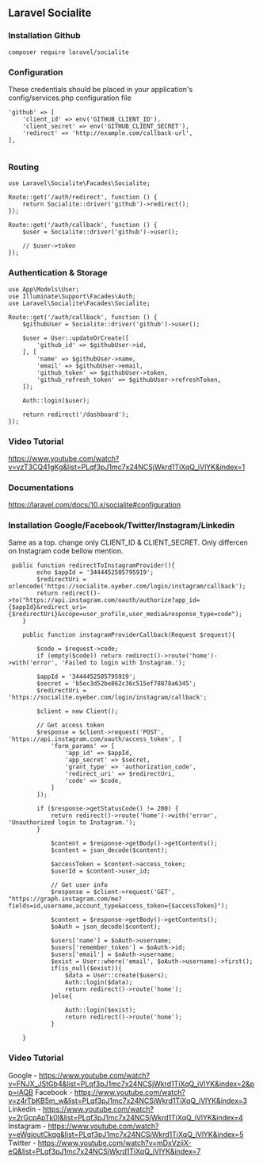 ## Laravel Socialite 
### Installation Github
```
composer require laravel/socialite
```

### Configuration

These credentials should be placed in your application's config/services.php configuration file

```
'github' => [
    'client_id' => env('GITHUB_CLIENT_ID'),
    'client_secret' => env('GITHUB_CLIENT_SECRET'),
    'redirect' => 'http://example.com/callback-url',
],


```

### Routing

```
use Laravel\Socialite\Facades\Socialite;
 
Route::get('/auth/redirect', function () {
    return Socialite::driver('github')->redirect();
});
 
Route::get('/auth/callback', function () {
    $user = Socialite::driver('github')->user();
 
    // $user->token
});
```


### Authentication & Storage

```
use App\Models\User;
use Illuminate\Support\Facades\Auth;
use Laravel\Socialite\Facades\Socialite;
 
Route::get('/auth/callback', function () {
    $githubUser = Socialite::driver('github')->user();
 
    $user = User::updateOrCreate([
        'github_id' => $githubUser->id,
    ], [
        'name' => $githubUser->name,
        'email' => $githubUser->email,
        'github_token' => $githubUser->token,
        'github_refresh_token' => $githubUser->refreshToken,
    ]);
 
    Auth::login($user);
 
    return redirect('/dashboard');
});
```

### Video Tutorial
https://www.youtube.com/watch?v=vzT3CQ41gKg&list=PLqf3pJ1mc7x24NCSjWkrd1TiXqQ_iVlYK&index=1

### Documentations
https://laravel.com/docs/10.x/socialite#configuration


### Installation Google/Facebook/Twitter/Instagram/Linkedin
Same as a top. change only CLIENT_ID & CLIENT_SECRET. Only differcen on Instagram code bellow mention.
```
 public function redirectToInstagramProvider(){
        echo $appId = '3444452505795919';
        $redirectUri = urlencode('https://socialite.oyeber.com/login/instagram/callback');
        return redirect()->to("https://api.instagram.com/oauth/authorize?app_id={$appId}&redirect_uri={$redirectUri}&scope=user_profile,user_media&response_type=code");
    }

    public function instagramProviderCallback(Request $request){
        
        $code = $request->code;
        if (empty($code)) return redirect()->route('home')->with('error', 'Failed to login with Instagram.');
    
        $appId = '3444452505795919';
        $secret = 'b5ec3d52be862c36c515ef78878a6345';
        $redirectUri = 'https://socialite.oyeber.com/login/instagram/callback';
    
        $client = new Client();
    
        // Get access token
        $response = $client->request('POST', 'https://api.instagram.com/oauth/access_token', [
            'form_params' => [
                'app_id' => $appId,
                'app_secret' => $secret,
                'grant_type' => 'authorization_code',
                'redirect_uri' => $redirectUri,
                'code' => $code,
            ]
        ]);
    
        if ($response->getStatusCode() != 200) {
            return redirect()->route('home')->with('error', 'Unauthorized login to Instagram.');
        }
    
            $content = $response->getBody()->getContents();
            $content = json_decode($content);
        
            $accessToken = $content->access_token;
            $userId = $content->user_id;
        
            // Get user info
            $response = $client->request('GET', "https://graph.instagram.com/me?fields=id,username,account_type&access_token={$accessToken}");
        
            $content = $response->getBody()->getContents();
            $oAuth = json_decode($content);
        
            $users['name'] = $oAuth->username;
            $users['remember_token'] = $oAuth->id;
            $users['email'] = $oAuth->username;
            $exist = User::where('email', $oAuth->username)->first();
            if(is_null($exist)){
                $data = User::create($users);
                Auth::login($data);
                return redirect()->route('home');
            }else{
                
                Auth::login($exist);
                return redirect()->route('home');
            }
        
    }
```
### Video Tutorial
Google - https://www.youtube.com/watch?v=FNJX_JStGb4&list=PLqf3pJ1mc7x24NCSjWkrd1TiXqQ_iVlYK&index=2&pp=iAQB
Facebook - https://www.youtube.com/watch?v=z4rTbKB5m_w&list=PLqf3pJ1mc7x24NCSjWkrd1TiXqQ_iVlYK&index=3
Linkedin - https://www.youtube.com/watch?v=2rGcpApTk0I&list=PLqf3pJ1mc7x24NCSjWkrd1TiXqQ_iVlYK&index=4
Instagram - https://www.youtube.com/watch?v=eWgjoutCkqg&list=PLqf3pJ1mc7x24NCSjWkrd1TiXqQ_iVlYK&index=5
Twitter - https://www.youtube.com/watch?v=mDxVziiX-eQ&list=PLqf3pJ1mc7x24NCSjWkrd1TiXqQ_iVlYK&index=7
